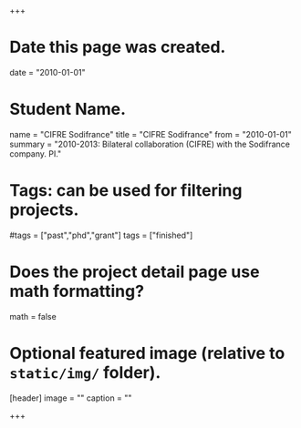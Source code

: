+++
# Date this page was created.
date = "2010-01-01"

# Student Name.
name = "CIFRE Sodifrance"
title = "CIFRE Sodifrance"
from = "2010-01-01"
summary = "2010-2013: Bilateral collaboration (CIFRE) with the Sodifrance company. PI."

# Tags: can be used for filtering projects.
#tags = ["past","phd","grant"]
tags = ["finished"]

# Does the project detail page use math formatting?
math = false

# Optional featured image (relative to `static/img/` folder).
[header]
image = ""
caption = ""

+++
